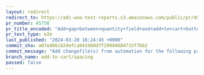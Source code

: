 ```yaml
---
layout: redirect
redirect_to: https://a8c-woo-test-reports.s3.amazonaws.com/public/pr/45758/e2e/index.html
pr_number: 45758
pr_title_encoded: "Add+gap+between+quantity+field+and+add+to+cart+button+when+stacked"
pr_test_type: e2e
last_published: "2024-03-20 16:24:45 +0000"
commit_sha: a07e466cb2defca9419b0d7f29994684733f7bb2
commit_message: "Add changefile(s) from automation for the following project(s): wooco…"
branch_name: add-to-cart/spacing
passed: false
---
```

